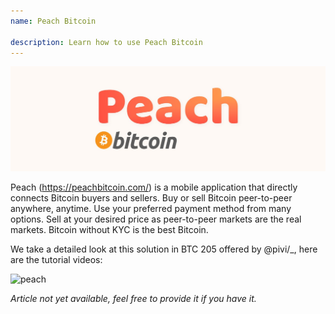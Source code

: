 ```yaml
---
name: Peach Bitcoin

description: Learn how to use Peach Bitcoin
---
```


![cover](assets/cover.jpeg)

Peach (https://peachbitcoin.com/) is a mobile application that directly connects Bitcoin buyers and sellers. Buy or sell Bitcoin peer-to-peer anywhere, anytime. Use your preferred payment method from many options. Sell at your desired price as peer-to-peer markets are the real markets. Bitcoin without KYC is the best Bitcoin.

We take a detailed look at this solution in BTC 205 offered by @pivi/\_, here are the tutorial videos:

![peach](https://youtu.be/ziwhv9KqVkM)

_Article not yet available, feel free to provide it if you have it._
